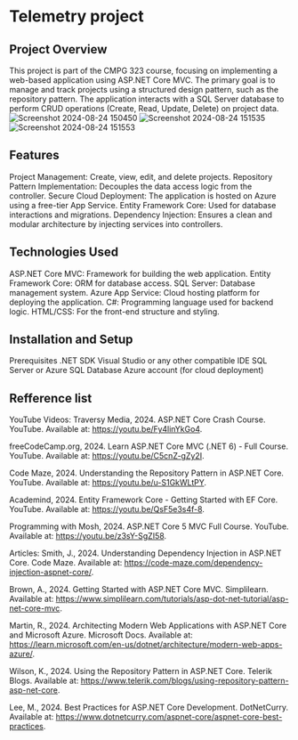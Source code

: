 # Telemetry project
## Project Overview
This project is part of the CMPG 323 course, focusing on implementing a web-based application using ASP.NET Core MVC. The primary goal is to manage and track projects using a structured design pattern, such as the repository pattern. The application interacts with a SQL Server database to perform CRUD operations (Create, Read, Update, Delete) on project data.
![Screenshot 2024-08-24 150450](https://github.com/user-attachments/assets/f9067f26-079c-4d17-a764-2a8515004f63)
![Screenshot 2024-08-24 151535](https://github.com/user-attachments/assets/8f7824d6-b94f-45b8-a3ee-d56b3bd09c25)
![Screenshot 2024-08-24 151553](https://github.com/user-attachments/assets/15150dc2-ea9c-457c-8f1e-3a2efcbda5b8)

## Features
Project Management: Create, view, edit, and delete projects.
Repository Pattern Implementation: Decouples the data access logic from the controller.
Secure Cloud Deployment: The application is hosted on Azure using a free-tier App Service.
Entity Framework Core: Used for database interactions and migrations.
Dependency Injection: Ensures a clean and modular architecture by injecting services into controllers.
## Technologies Used
ASP.NET Core MVC: Framework for building the web application.
Entity Framework Core: ORM for database access.
SQL Server: Database management system.
Azure App Service: Cloud hosting platform for deploying the application.
C#: Programming language used for backend logic.
HTML/CSS: For the front-end structure and styling.
## Installation and Setup
Prerequisites
.NET SDK
Visual Studio or any other compatible IDE
SQL Server or Azure SQL Database
Azure account (for cloud deployment)
## Refference list 
YouTube Videos:
Traversy Media, 2024. ASP.NET Core Crash Course. YouTube. Available at: https://youtu.be/Fy4linYkGo4.

freeCodeCamp.org, 2024. Learn ASP.NET Core MVC (.NET 6) - Full Course. YouTube. Available at: https://youtu.be/C5cnZ-gZy2I.

Code Maze, 2024. Understanding the Repository Pattern in ASP.NET Core. YouTube. Available at: https://youtu.be/u-S1GkWLtPY.

Academind, 2024. Entity Framework Core - Getting Started with EF Core. YouTube. Available at: https://youtu.be/QsF5e3s4f-8.

Programming with Mosh, 2024. ASP.NET Core 5 MVC Full Course. YouTube. Available at: https://youtu.be/z3sY-SgZI58.

Articles:
Smith, J., 2024. Understanding Dependency Injection in ASP.NET Core. Code Maze. Available at: https://code-maze.com/dependency-injection-aspnet-core/.

Brown, A., 2024. Getting Started with ASP.NET Core MVC. Simplilearn. Available at: https://www.simplilearn.com/tutorials/asp-dot-net-tutorial/asp-net-core-mvc.

Martin, R., 2024. Architecting Modern Web Applications with ASP.NET Core and Microsoft Azure. Microsoft Docs. Available at: https://learn.microsoft.com/en-us/dotnet/architecture/modern-web-apps-azure/.

Wilson, K., 2024. Using the Repository Pattern in ASP.NET Core. Telerik Blogs. Available at: https://www.telerik.com/blogs/using-repository-pattern-asp-net-core.

Lee, M., 2024. Best Practices for ASP.NET Core Development. DotNetCurry. Available at: https://www.dotnetcurry.com/aspnet-core/aspnet-core-best-practices.
